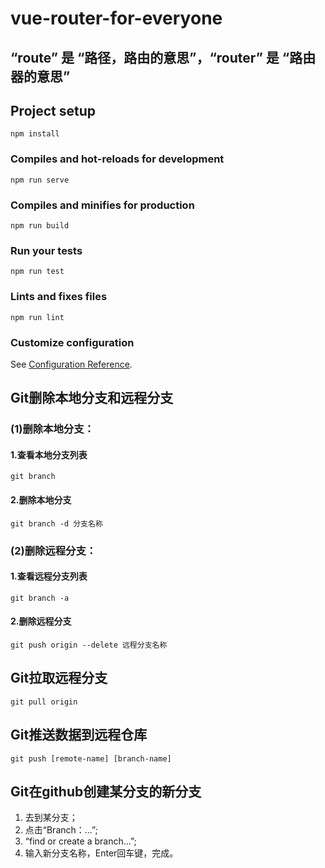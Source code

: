 # vue-router-for-everyone

## “route” 是 “路径，路由的意思”，“router” 是 “路由器的意思” 

## Project setup
```
npm install
```

### Compiles and hot-reloads for development
```
npm run serve
```

### Compiles and minifies for production
```
npm run build
```

### Run your tests
```
npm run test
```

### Lints and fixes files
```
npm run lint
```

### Customize configuration
See [Configuration Reference](https://cli.vuejs.org/config/).


## Git删除本地分支和远程分支
### (1)删除本地分支：

#### 1.查看本地分支列表
```
git branch
```

#### 2.删除本地分支
```
git branch -d 分支名称
```

### (2)删除远程分支：

#### 1.查看远程分支列表
```
git branch -a
```
#### 2.删除远程分支
```
git push origin --delete 远程分支名称
```
## Git拉取远程分支

```
git pull origin
```
## Git推送数据到远程仓库

```
git push [remote-name] [branch-name]
```

## Git在github创建某分支的新分支
1. 去到某分支；
2. 点击“Branch：...”;
3. “find or create a branch...”;
4. 输入新分支名称，Enter回车键，完成。

